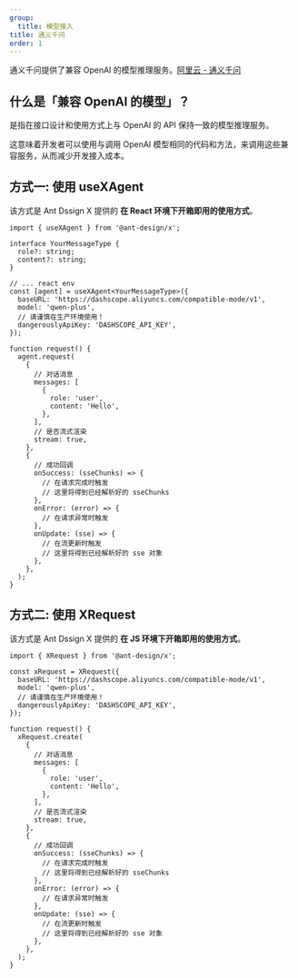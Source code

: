 ```yaml
---
group:
  title: 模型接入
title: 通义千问
order: 1
---
```


通义千问提供了兼容 OpenAI 的模型推理服务。[阿里云 - 通义千问](https://help.aliyun.com/zh/dashscope/developer-reference/compatibility-of-openai-with-dashscope?spm=a2c4g.11186623.0.i10)

## 什么是「兼容 OpenAI 的模型」？

是指在接口设计和使用方式上与 OpenAI 的 API 保持一致的模型推理服务。

这意味着开发者可以使用与调用 OpenAI 模型相同的代码和方法，来调用这些兼容服务，从而减少开发接入成本。

## 方式一: 使用 useXAgent

该方式是 Ant Dssign X 提供的 **在 React 环境下开箱即用的使用方式**。

```tsx
import { useXAgent } from '@ant-design/x';

interface YourMessageType {
  role?: string;
  content?: string;
}

// ... react env
const [agent] = useXAgent<YourMessageType>({
  baseURL: 'https://dashscope.aliyuncs.com/compatible-mode/v1',
  model: 'qwen-plus',
  // 请谨慎在生产环境使用！
  dangerouslyApiKey: 'DASHSCOPE_API_KEY',
});

function request() {
  agent.request(
    {
      // 对话消息
      messages: [
        {
          role: 'user',
          content: 'Hello',
        },
      ],
      // 是否流式渲染
      stream: true,
    },
    {
      // 成功回调
      onSuccess: (sseChunks) => {
        // 在请求完成时触发
        // 这里将得到已经解析好的 sseChunks
      },
      onError: (error) => {
        // 在请求异常时触发
      },
      onUpdate: (sse) => {
        // 在流更新时触发
        // 这里将得到已经解析好的 sse 对象
      },
    },
  );
}
```

## 方式二: 使用 XRequest

该方式是 Ant Dssign X 提供的 **在 JS 环境下开箱即用的使用方式**。

```tsx
import { XRequest } from '@ant-design/x';

const xRequest = XRequest({
  baseURL: 'https://dashscope.aliyuncs.com/compatible-mode/v1',
  model: 'qwen-plus',
  // 请谨慎在生产环境使用！
  dangerouslyApiKey: 'DASHSCOPE_API_KEY',
});

function request() {
  xRequest.create(
    {
      // 对话消息
      messages: [
        {
          role: 'user',
          content: 'Hello',
        },
      ],
      // 是否流式渲染
      stream: true,
    },
    {
      // 成功回调
      onSuccess: (sseChunks) => {
        // 在请求完成时触发
        // 这里将得到已经解析好的 sseChunks
      },
      onError: (error) => {
        // 在请求异常时触发
      },
      onUpdate: (sse) => {
        // 在流更新时触发
        // 这里将得到已经解析好的 sse 对象
      },
    },
  );
}
```
